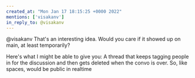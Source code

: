 ```yaml
---
created_at: "Mon Jan 17 18:15:25 +0000 2022"
mentions: ['visakanv']
in_reply_to: @visakanv
---
```


@visakanv That's an interesting idea. Would you care if it showed up on main, at least temporarily?

Here's what I might be able to give you: 
A thread that keeps tagging people in for the discussion and then gets deleted when the convo is over. So, like spaces, would be public in realtime